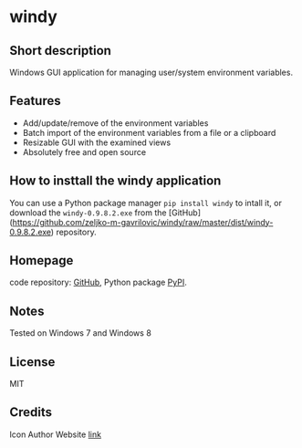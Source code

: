 # windy 

## Short description

Windows GUI application for managing user/system environment variables.

## Features

* Add/update/remove of the environment variables
* Batch import of the environment variables from a file or a clipboard
* Resizable GUI with the examined views
* Absolutely free and open source

## How to insttall the windy application
You can use a Python package manager `pip install windy` to intall it, or download the `windy-0.9.8.2.exe` from the [GitHub] (https://github.com/zeljko-m-gavrilovic/windy/raw/master/dist/windy-0.9.8.2.exe) repository.

## Homepage

code repository: [GitHub](https://github.com/zeljko-m-gavrilovic/windy),
Python package [PyPI](https://pypi.python.org/pypi/windy).

## Notes

Tested on Windows 7 and Windows 8

## License
MIT

## Credits

Icon Author Website [link](http://www.iconsmind.com)
